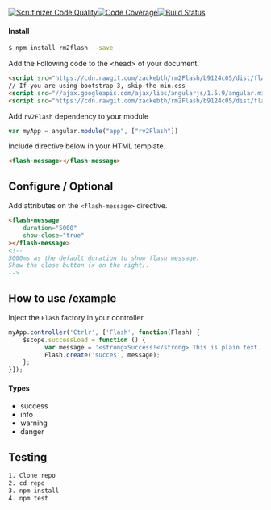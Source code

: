 [![Scrutinizer Code Quality](https://scrutinizer-ci.com/g/zackebth/rm2Flash/badges/quality-score.png?b=master)](https://scrutinizer-ci.com/g/zackebth/rm2Flash/?branch=master)[![Code Coverage](https://scrutinizer-ci.com/g/zackebth/rm2Flash/badges/coverage.png?b=master)](https://scrutinizer-ci.com/g/zackebth/rm2Flash/?branch=master)[![Build Status](https://scrutinizer-ci.com/g/zackebth/rm2Flash/badges/build.png?b=master)](https://scrutinizer-ci.com/g/zackebth/rm2Flash/build-status/master)


#### Install

```sh
$ npm install rm2flash --save
```

Add the Following code to the &lt;head&gt; of your document.
```html
<script src="https://cdn.rawgit.com/zackebth/rm2Flash/b9124c05/dist/flash.min.css"></script>
// If you are using bootstrap 3, skip the min.css
<script src="//ajax.googleapis.com/ajax/libs/angularjs/1.5.9/angular.min.js"></script>
<script src="https://cdn.rawgit.com/zackebth/rm2Flash/b9124c05/dist/flash.min.js"></script>
```
Add `rv2Flash` dependency to your module
```javascript
var myApp = angular.module("app", ["rv2Flash"])
```
Include directive below in your HTML template.
```html
<flash-message></flash-message> 
```

## Configure / Optional
Add attributes on the `<flash-message>` directive.
```html
<flash-message
    duration="5000"
    show-close="true"
></flash-message> 
<!-- 
5000ms as the default duration to show flash message.
Show the close button (x on the right).
-->
```

## How to use /example
Inject the `Flash` factory in your controller
```javascript
myApp.controller('Ctrlr', ['Flash', function(Flash) {
    $scope.successLoad = function () {
		  var message = '<strong>Success!</strong> This is plain text.';
		  Flash.create('succes', message);
    };
}]);
```
#### Types ####
+ success
+ info
+ warning
+ danger

## Testing
```sh
1. Clone repo
2. cd repo
3. npm install
4. npm test
```
